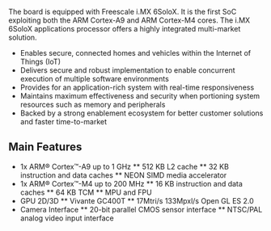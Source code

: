 The board is equipped with Freescale i.MX 6SoloX. It is the first SoC exploiting both the ARM Cortex-A9 and ARM Cortex-M4 cores. The i.MX 6SoloX applications processor offers a highly integrated multi-market solution.

* Enables secure, connected homes and vehicles within the Internet of Things (IoT)
* Delivers secure and robust implementation to enable concurrent execution of multiple software environments
* Provides for an application-rich system with real-time responsiveness
* Maintains maximum effectiveness and security when portioning system resources such as memory and peripherals
* Backed by a strong enablement ecosystem for better customer solutions and faster time-to-market

## Main Features
* 1x ARM® Cortex™-A9 up to 1 GHz
** 512 KB L2 cache
** 32 KB instruction and data caches
** NEON SIMD media accelerator
* 1x ARM® Cortex™-M4 up to 200 MHz
** 16 KB instruction and data caches
** 64 KB TCM
** MPU and FPU
* GPU 2D/3D
** Vivante GC400T
** 17Mtri/s 133Mpxl/s Open GL ES 2.0
* Camera Interface
** 20-bit parallel CMOS sensor interface
** NTSC/PAL analog video input interface
